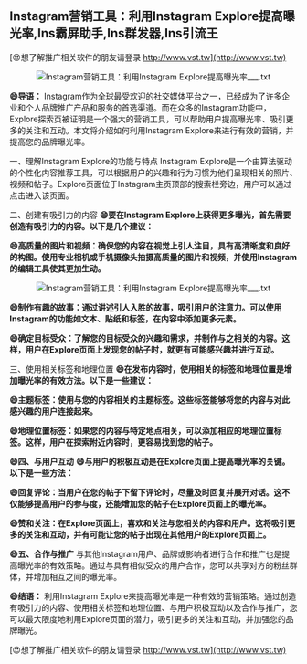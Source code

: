 ## **Instagram营销工具：利用Instagram Explore提高曝光率,Ins霸屏助手,Ins群发器,Ins引流王**

[😍想了解推广相关软件的朋友请登录 http://www.vst.tw](http://www.vst.tw)

 <center><img src="https://vst.tw/MP4/tuiguang/png/4.png" alt="Instagram营销工具：利用Instagram Explore提高曝光率___.txt"></center>

**😄导语：**
Instagram作为全球最受欢迎的社交媒体平台之一，已经成为了许多企业和个人品牌推广产品和服务的首选渠道。而在众多的Instagram功能中，Explore探索页被证明是一个强大的营销工具，可以帮助用户提高曝光率、吸引更多的关注和互动。本文将介绍如何利用Instagram Explore来进行有效的营销，并提高您的品牌曝光率。

一、理解Instagram Explore的功能与特点
Instagram Explore是一个由算法驱动的个性化内容推荐工具，可以根据用户的兴趣和行为习惯为他们呈现相关的照片、视频和帖子。Explore页面位于Instagram主页顶部的搜索栏旁边，用户可以通过点击进入该页面。

二、创建有吸引力的内容
**😄要在Instagram Explore上获得更多曝光，首先需要创造有吸引力的内容。以下是几个建议：**

**😄高质量的图片和视频：确保您的内容在视觉上引人注目，具有高清晰度和良好的构图。使用专业相机或手机摄像头拍摄高质量的图片和视频，并使用Instagram的编辑工具使其更加生动。**

 <center><img src="https://vst.tw/MP4/tuiguang/png/6.png" alt="Instagram营销工具：利用Instagram Explore提高曝光率___.txt"></center>

**😄制作有趣的故事：通过讲述引人入胜的故事，吸引用户的注意力。可以使用Instagram的功能如文本、贴纸和标签，在内容中添加更多元素。**

**😄确定目标受众：了解您的目标受众的兴趣和需求，并制作与之相关的内容。这样，用户在Explore页面上发现您的帖子时，就更有可能感兴趣并进行互动。**

三、使用相关标签和地理位置
**😄在发布内容时，使用相关的标签和地理位置是增加曝光率的有效方法。以下是一些建议：**

**😄主题标签：使用与您的内容相关的主题标签。这些标签能够将您的内容与对此感兴趣的用户连接起来。**

**😄地理位置标签：如果您的内容与特定地点相关，可以添加相应的地理位置标签。这样，用户在探索附近内容时，更容易找到您的帖子。**

**😄四、与用户互动**
**😄与用户的积极互动是在Explore页面上提高曝光率的关键。以下是一些方法：**

**😄回复评论：当用户在您的帖子下留下评论时，尽量及时回复并展开对话。这不仅能够提高用户的参与度，还能增加您的帖子在Explore页面上的曝光率。**

**😄赞和关注：在Explore页面上，喜欢和关注与您相关的内容和用户。这将吸引更多的关注和互动，并有可能让您的帖子出现在其他用户的Explore页面上。**

**😄五、合作与推广**
与其他Instagram用户、品牌或影响者进行合作和推广也是提高曝光率的有效策略。通过与具有相似受众的用户合作，您可以共享对方的粉丝群体，并增加相互之间的曝光率。

**😄结语：**
利用Instagram Explore来提高曝光率是一种有效的营销策略。通过创造有吸引力的内容、使用相关标签和地理位置、与用户积极互动以及合作与推广，您可以最大限度地利用Explore页面的潜力，吸引更多的关注和互动，并加强您的品牌曝光。

[😍想了解推广相关软件的朋友请登录 http://www.vst.tw](http://www.vst.tw)



